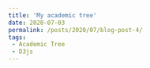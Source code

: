 ```yaml
---
title: 'My academic tree'
date: 2020-07-03
permalink: /posts/2020/07/blog-post-4/
tags:
 - Academic Tree
 - D3js
---
```


<div id="observablehq-62be830c"></div>
<script type="module">
import {Runtime, Inspector} from "https://cdn.jsdelivr.net/npm/@observablehq/runtime@4/dist/runtime.js";
import define from "https://api.observablehq.com/@minglabaaa/mobile-patent-suits.js?v=3";
const inspect = Inspector.into("#observablehq-62be830c");
(new Runtime).module(define, name => name === "chart" ? inspect() : undefined);
</script>